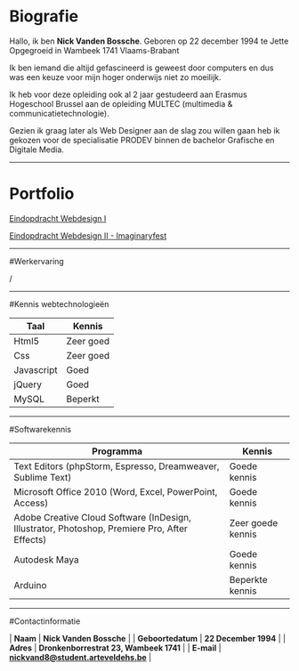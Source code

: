 # Biografie

Hallo, ik ben **Nick Vanden Bossche**. 
Geboren op 22 december 1994 te Jette
Opgegroeid in Wambeek 1741 Vlaams-Brabant

Ik ben iemand die altijd gefascineerd is geweest door computers en 
dus was een keuze voor mijn hoger onderwijs niet zo moeilijk.

Ik heb voor deze opleiding ook al 2 jaar gestudeerd aan Erasmus Hogeschool Brussel aan de opleiding MULTEC (multimedia & communicatietechnologie). 

Gezien ik graag later als Web Designer aan de slag zou willen gaan heb ik gekozen voor de specialisatie PRODEV binnen de bachelor Grafische en Digitale Media.
************************************************************************************************************************
# Portfolio

[Eindopdracht Webdesign I](http://www.arteveldehogeschool.be/campusGDM/studenten_201415/nickvand8/webdesign1/examenopdracht/Index.html)

[Eindopdracht Webdesign II - Imaginaryfest](http://www.arteveldehogeschool.be/campusGDM/studenten_201415/nickvand8/webdesign2/imaginaryfest/site/index.html)
************************************************************************************************************************
#Werkervaring

/
************************************************************************************************************************
#Kennis webtechnologieën

| Taal | Kennis |
|------|--------|
|Html5|Zeer goed|
|Css|Zeer goed|
|Javascript|Goed|
|jQuery|Goed|
|MySQL|Beperkt|
************************************************************************************************************************
#Softwarekennis

| Programma | Kennis |
|------------|--------|
| Text Editors (phpStorm, Espresso, Dreamweaver, Sublime Text) | Goede kennis |
| Microsoft Office 2010 (Word, Excel, PowerPoint, Access) | Goede kennis |
| Adobe Creative Cloud Software (InDesign, Illustrator, Photoshop, Premiere Pro, After Effects)	| Zeer goede kennis |
| Autodesk Maya | Goede kennis |
| Arduino | Beperkte kennis |
************************************************************************************************************************
#Contactinformatie

| **Naam** | **Nick Vanden Bossche** |
| **Geboortedatum** | **22 December 1994** |
| **Adres** | **Dronkenborrestrat 23, Wambeek 1741** |
| **E-mail** | **nickvand8@student.arteveldehs.be** |

